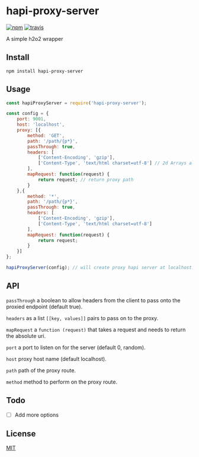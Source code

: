 # hapi-proxy-server

[![npm][npm-image]][npm-url]
[![travis][travis-image]][travis-url]

[npm-image]: https://img.shields.io/npm/v/hapi-proxy-server.svg?style=flat-square
[npm-url]: https://www.npmjs.com/package/hapi-proxy-server
[travis-image]: https://img.shields.io/travis/davidchase/hapi-proxy-server.svg?style=flat-square
[travis-url]: https://travis-ci.org/davidchase/hapi-proxy-server

A simple h2o2 wrapper

## Install

```
npm install hapi-proxy-server
```

## Usage

```js
const hapiProxyServer = require('hapi-proxy-server');

const config = {
    port: 9001,
    host: 'localhost',
    proxy: [{
        method: 'GET',
        path: '/path/{p*}',
        passThrough: true,
        headers: [
            ['Content-Encoding', 'gzip'],
            ['Content-Type', 'text/html charset=utf-8'] // 2d Arrays allow for dynamic key values
        ],
        mapRequest: function(request) {
            return request; // return proxy path
        }
    },{
        method: '*',
        path: '/path/{p*}',
        passThrough: true,
        headers: [
            ['Content-Encoding', 'gzip'],
            ['Content-Type', 'text/html charset=utf-8']
        ],
        mapRequest: function(request) {
            return request; 
        }
    }]
};

hapiProxyServer(config); // will create proxy hapi server at localhost:9001
```

## API

`passThrough` a boolean to allow headers from the client to pass onto the proxied endpoint (default true).

`headers` as a list `[[key, values]]` pairs to pass on to the proxy.

`mapRequest` a `function (request)` that takes a request and needs to return the absolute uri.

`port` a port to listen on for the server (default 0, random).

`host` proxy host name (default localhost).

`path` path of the proxy route.

`method` method to perform on the proxy route.

## Todo

- [ ] Add more options

## License

[MIT](LICENSE.md)

